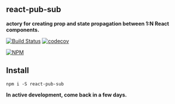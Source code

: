 ## react-pub-sub

**actory for creating prop and state propagation between 1:N React components.**

[![Build Status](https://travis-ci.org/noderaider/react-pub-sub-test.svg?branch=master)](https://travis-ci.org/noderaider/react-pub-sub-test)
[![codecov](https://codecov.io/gh/noderaider/react-pub-sub-test/branch/master/graph/badge.svg)](https://codecov.io/gh/noderaider/react-pub-sub-test)

[![NPM](https://nodei.co/npm/react-pub-sub.png?stars=true&downloads=true)](https://nodei.co/npm/react-pub-sub/)

## Install

`npm i -S react-pub-sub`


**In active development, come back in a few days.**
